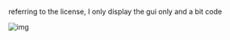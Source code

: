<p>referring to the license, I only display the gui only and a bit code</p>

![img](https://github.com/lintabong/Python-Dashboarding/blob/main/VGAscale/datalogger.png)

